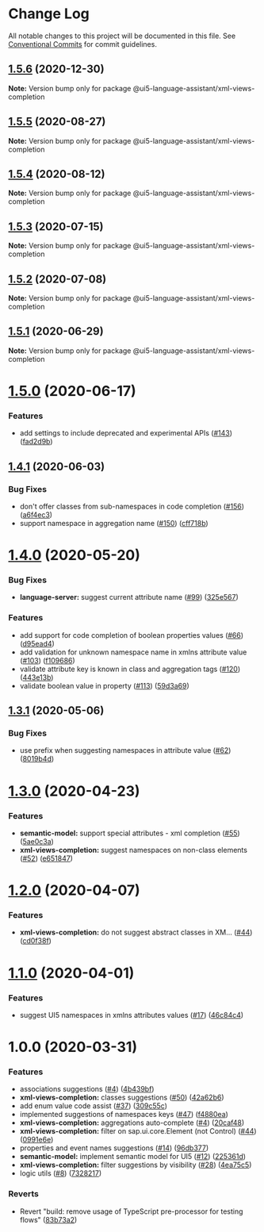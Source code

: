 # Change Log

All notable changes to this project will be documented in this file.
See [Conventional Commits](https://conventionalcommits.org) for commit guidelines.

## [1.5.6](https://github.com/sap/ui5-language-assistant/compare/@ui5-language-assistant/xml-views-completion@1.5.5...@ui5-language-assistant/xml-views-completion@1.5.6) (2020-12-30)

**Note:** Version bump only for package @ui5-language-assistant/xml-views-completion

## [1.5.5](https://github.com/sap/ui5-language-assistant/compare/@ui5-language-assistant/xml-views-completion@1.5.4...@ui5-language-assistant/xml-views-completion@1.5.5) (2020-08-27)

**Note:** Version bump only for package @ui5-language-assistant/xml-views-completion

## [1.5.4](https://github.com/sap/ui5-language-assistant/compare/@ui5-language-assistant/xml-views-completion@1.5.3...@ui5-language-assistant/xml-views-completion@1.5.4) (2020-08-12)

**Note:** Version bump only for package @ui5-language-assistant/xml-views-completion

## [1.5.3](https://github.com/sap/ui5-language-assistant/compare/@ui5-language-assistant/xml-views-completion@1.5.2...@ui5-language-assistant/xml-views-completion@1.5.3) (2020-07-15)

**Note:** Version bump only for package @ui5-language-assistant/xml-views-completion

## [1.5.2](https://github.com/sap/ui5-language-assistant/compare/@ui5-language-assistant/xml-views-completion@1.5.1...@ui5-language-assistant/xml-views-completion@1.5.2) (2020-07-08)

**Note:** Version bump only for package @ui5-language-assistant/xml-views-completion

## [1.5.1](https://github.com/sap/ui5-language-assistant/compare/@ui5-language-assistant/xml-views-completion@1.5.0...@ui5-language-assistant/xml-views-completion@1.5.1) (2020-06-29)

**Note:** Version bump only for package @ui5-language-assistant/xml-views-completion

# [1.5.0](https://github.com/sap/ui5-language-assistant/compare/@ui5-language-assistant/xml-views-completion@1.4.1...@ui5-language-assistant/xml-views-completion@1.5.0) (2020-06-17)

### Features

- add settings to include deprecated and experimental APIs ([#143](https://github.com/sap/ui5-language-assistant/issues/143)) ([fad2d9b](https://github.com/sap/ui5-language-assistant/commit/fad2d9b0c998fa2a1f3d8d4cd7ba8e997d24d30b))

## [1.4.1](https://github.com/sap/ui5-language-assistant/compare/@ui5-language-assistant/xml-views-completion@1.4.0...@ui5-language-assistant/xml-views-completion@1.4.1) (2020-06-03)

### Bug Fixes

- don't offer classes from sub-namespaces in code completion ([#156](https://github.com/sap/ui5-language-assistant/issues/156)) ([a6f4ec3](https://github.com/sap/ui5-language-assistant/commit/a6f4ec37a9e496acd029aae43f7f82c65e7db8fa))
- support namespace in aggregation name ([#150](https://github.com/sap/ui5-language-assistant/issues/150)) ([cff718b](https://github.com/sap/ui5-language-assistant/commit/cff718b4a2cfddc01cc5e44bd42eca68a8831832))

# [1.4.0](https://github.com/sap/ui5-language-assistant/compare/@ui5-language-assistant/xml-views-completion@1.3.1...@ui5-language-assistant/xml-views-completion@1.4.0) (2020-05-20)

### Bug Fixes

- **language-server:** suggest current attribute name ([#99](https://github.com/sap/ui5-language-assistant/issues/99)) ([325e567](https://github.com/sap/ui5-language-assistant/commit/325e567ec63a5acd46a9d9dc882d5a7bd665f3b8))

### Features

- add support for code completion of boolean properties values ([#66](https://github.com/sap/ui5-language-assistant/issues/66)) ([d95ead4](https://github.com/sap/ui5-language-assistant/commit/d95ead46697b6508785aa331c7594b0c20470582))
- add validation for unknown namespace name in xmlns attribute value ([#103](https://github.com/sap/ui5-language-assistant/issues/103)) ([f109686](https://github.com/sap/ui5-language-assistant/commit/f1096861ec041372a349d7f17d755b0483aad1e6))
- validate attribute key is known in class and aggregation tags ([#120](https://github.com/sap/ui5-language-assistant/issues/120)) ([443e13b](https://github.com/sap/ui5-language-assistant/commit/443e13b55b22d982391f1d3972ea97f350d472a9))
- validate boolean value in property ([#113](https://github.com/sap/ui5-language-assistant/issues/113)) ([59d3a69](https://github.com/sap/ui5-language-assistant/commit/59d3a699c7557bc25adfbf19091981813bade4b0))

## [1.3.1](https://github.com/sap/ui5-language-assistant/compare/@ui5-language-assistant/xml-views-completion@1.3.0...@ui5-language-assistant/xml-views-completion@1.3.1) (2020-05-06)

### Bug Fixes

- use prefix when suggesting namespaces in attribute value ([#62](https://github.com/sap/ui5-language-assistant/issues/62)) ([8019b4d](https://github.com/sap/ui5-language-assistant/commit/8019b4d96401a8c476493f2db49c8a2cc596caf3))

# [1.3.0](https://github.com/sap/ui5-language-assistant/compare/@ui5-language-assistant/xml-views-completion@1.2.0...@ui5-language-assistant/xml-views-completion@1.3.0) (2020-04-23)

### Features

- **semantic-model:** support special attributes - xml completion ([#55](https://github.com/sap/ui5-language-assistant/issues/55)) ([5ae0c3a](https://github.com/sap/ui5-language-assistant/commit/5ae0c3a818c6630de4503fc2551e568b6f3ce399))
- **xml-views-completion:** suggest namespaces on non-class elements ([#52](https://github.com/sap/ui5-language-assistant/issues/52)) ([e651847](https://github.com/sap/ui5-language-assistant/commit/e651847587c9fb663b2c98e73179ed7e1999cf18))

# [1.2.0](https://github.com/sap/ui5-language-assistant/compare/@ui5-language-assistant/xml-views-completion@1.1.0...@ui5-language-assistant/xml-views-completion@1.2.0) (2020-04-07)

### Features

- **xml-views-completion:** do not suggest abstract classes in XM… ([#44](https://github.com/sap/ui5-language-assistant/issues/44)) ([cd0f38f](https://github.com/sap/ui5-language-assistant/commit/cd0f38f683e56c2cd19ee9adee9f21bc22bd0a0c))

# [1.1.0](https://github.com/sap/ui5-language-assistant/compare/@ui5-language-assistant/xml-views-completion@1.0.0...@ui5-language-assistant/xml-views-completion@1.1.0) (2020-04-01)

### Features

- suggest UI5 namespaces in xmlns attributes values ([#17](https://github.com/sap/ui5-language-assistant/issues/17)) ([46c84c4](https://github.com/sap/ui5-language-assistant/commit/46c84c4c5e2030fea255895a06cecbb5828fe31b))

# 1.0.0 (2020-03-31)

### Features

- associations suggestions ([#4](https://github.com/sap/ui5-language-assistant/issues/4)) ([4b439bf](https://github.com/sap/ui5-language-assistant/commit/4b439bfd628d564b9154aaa08624e9920a1a8360))
- **xml-views-completion:** classes suggestions ([#50](https://github.com/sap/ui5-language-assistant/issues/50)) ([42a62b6](https://github.com/sap/ui5-language-assistant/commit/42a62b64d73862b5f4fe34b803964ffe98431f38))
- add enum value code assist ([#37](https://github.com/sap/ui5-language-assistant/issues/37)) ([309c55c](https://github.com/sap/ui5-language-assistant/commit/309c55c6047438d75e0b68c47d686cf2778f27b7))
- implemented suggestions of namespaces keys ([#47](https://github.com/sap/ui5-language-assistant/issues/47)) ([f4880ea](https://github.com/sap/ui5-language-assistant/commit/f4880ea3f9105cac0d6d6a1606c18b9081893313))
- **xml-views-completion:** aggregations auto-complete ([#4](https://github.com/sap/ui5-language-assistant/issues/4)) ([20caf48](https://github.com/sap/ui5-language-assistant/commit/20caf48ba4669f15df6778988c2ba63a45aa9599))
- **xml-views-completion:** filter on sap.ui.core.Element (not Control) ([#44](https://github.com/sap/ui5-language-assistant/issues/44)) ([0991e6e](https://github.com/sap/ui5-language-assistant/commit/0991e6e4322b0b0fc374542c429931cc8552eb2b))
- properties and event names suggestions ([#14](https://github.com/sap/ui5-language-assistant/issues/14)) ([96db377](https://github.com/sap/ui5-language-assistant/commit/96db37770f094c7b5437098651a75f287fdb7858))
- **semantic-model:** implement semantic model for UI5 ([#12](https://github.com/sap/ui5-language-assistant/issues/12)) ([225361d](https://github.com/sap/ui5-language-assistant/commit/225361dfa3e1d9a7a5d84eb80c7cc9e7c04a1269))
- **xml-views-completion:** filter suggestions by visibility ([#28](https://github.com/sap/ui5-language-assistant/issues/28)) ([4ea75c5](https://github.com/sap/ui5-language-assistant/commit/4ea75c55c2f8ed44a3c0fb87fe29e0806543a070))
- logic utils ([#8](https://github.com/sap/ui5-language-assistant/issues/8)) ([7328217](https://github.com/sap/ui5-language-assistant/commit/7328217088e82994cd7ff548a89a4a3c48cf9a76))

### Reverts

- Revert "build: remove usage of TypeScript pre-processor for testing flows" ([83b73a2](https://github.com/sap/ui5-language-assistant/commit/83b73a2abe43be921873670f2c6bce75f9bd1685))
